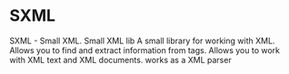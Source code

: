 # SXML
SXML - Small XML. 
Small XML lib 
A small library for working with XML. Allows you to find and extract information from tags. Allows you to work with XML text and XML documents.
works as a XML parser


